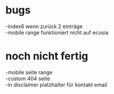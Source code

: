 # bugs
-index6 wenn zurück 2 einträge  
-mobile range funktioniert nicht auf ecosia  
# noch nicht fertig
-mobile seite range  
-custom 404 seite  
-in disclaimer platzhalter für kontakt email
